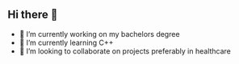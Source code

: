 ## Hi there 👋


- 🔭 I’m currently working on my bachelors degree 
- 🌱 I’m currently learning C++
- 👯 I’m looking to collaborate on projects preferably in healthcare 

<!--
**bellabcr/bellabcr** is a ✨ _special_ ✨ repository because its `README.md` (this file) appears on your GitHub profile.

Here are some ideas to get you started:

- 🔭 I’m currently working on my bachelors degree 
- 🌱 I’m currently learning C++
- 👯 I’m looking to collaborate on projects preferably in healthcare 
-->
